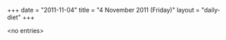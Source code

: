 +++
date = "2011-11-04"
title = "4 November 2011 (Friday)"
layout = "daily-diet"
+++

\<no entries\>